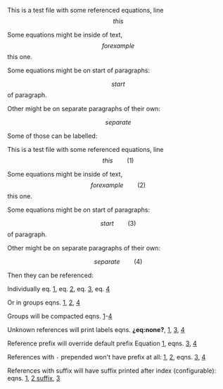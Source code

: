 This is a test file with some referenced equations, line $$ this $$

Some equations might be inside of text, $$ for example $$ this one.

Some equations might be on start of paragraphs:

$$ start $$ of paragraph.

Other might be on separate paragraphs of their own:

$$ separate $$

Some of those can be labelled:

This is a test file with some referenced equations, line <span
id="eq:0">$$ this \qquad(1)$$</span>

Some equations might be inside of text, <span
id="eq:1">$$ for example \qquad(2)$$</span> this one.

Some equations might be on start of paragraphs:

<span id="eq:2">$$ start \qquad(3)$$</span> of paragraph.

Other might be on separate paragraphs of their own:

<span id="eq:3">$$ separate \qquad(4)$$</span>

Then they can be referenced:

Individually eq. [1](#eq:0), eq. [2](#eq:1), eq. [3](#eq:2),
eq. [4](#eq:3)

Or in groups eqns. [1](#eq:0), [2](#eq:1), [4](#eq:3)

Groups will be compacted eqns. [1](#eq:0)-[4](#eq:3)

Unknown references will print labels eqns. **¿eq:none?**, [1](#eq:0),
[3](#eq:2), [4](#eq:3)

Reference prefix will override default prefix Equation [1](#eq:0),
eqns. [3](#eq:2), [4](#eq:3)

References with `-` prepended won't have prefix at all: [1](#eq:0),
[2](#eq:1), eqns. [3](#eq:2), [4](#eq:3)

References with suffix will have suffix printed after index
(configurable): eqns. [1](#eq:0), [2 suffix](#eq:1), [3](#eq:2)
